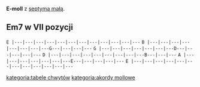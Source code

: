 **E-moll** z [septymą małą](septyma_mała "wikilink").

## Em7 w VII pozycji

`E |---|---|---|---|---|---|---|---|---|---|---|---`
`B |---|---|---|---|---|---|---|---G---|---|---|---`
`G |---|---|---|---|---|---|---D---|---|---|---|---`
`D |---|---|---|---|---|---|---|---|---B---|---|---`
`A |---|---|---|---|---|---|---E---|---|---|---|---`
`E |---|---|---|---|---|---|---|---|---|---|---|---`

[kategoria:tabele chwytów](kategoria:tabele_chwytów "wikilink")
[kategoria:akordy mollowe](kategoria:akordy_mollowe "wikilink")